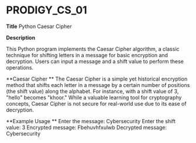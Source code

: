 # PRODIGY_CS_01
**Title**
Python Caesar Cipher

**Description**

This Python program implements the Caesar Cipher algorithm, a classic technique for shifting letters in a message for basic encryption and decryption. Users can input a message and a shift value to perform these operations.

**Caesar Cipher
**
The Caesar Cipher is a simple yet historical encryption method that shifts each letter in a message by a certain number of positions (the shift value) along the alphabet. For instance, with a shift value of 3, "hello" becomes "khoor." While a valuable learning tool for cryptography concepts, Caesar Cipher is not secure for real-world use due to its ease of decryption.

**Example Usage
**
Enter the message: Cybersecurity
Enter the shift value: 3
Encrypted message: Fbehuvhfxulwb
Decrypted message: Cybersecurity
